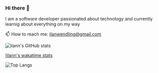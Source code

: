 ### Hi there 👋

I am a software developer passionated about technology and currently learnig about everything on my way


📫 How to reach me: ilanwendling@gmail.com


![ilann's GitHub stats](https://github-readme-stats.vercel.app/api?username=ilann47&show_icons=true&theme=radical)

[!ilann's wakatime stats](https://github-readme-stats.vercel.app/api/wakatime?username=ilann47)

![Top Langs](https://github-readme-stats.vercel.app/api/top-langs/?username=ilann47&theme=radical&layout=Demo)
<!--
**ilann47/ilann47** is a ✨ _special_ ✨ repository because its `README.md` (this file) appears on your GitHub profile.

Here are some ideas to get you started:

- 🔭 I’m currently working on ...
- 🌱 I’m currently learning ...
- 👯 I’m looking to collaborate on ...
- 🤔 I’m looking for help with ...
- 💬 Ask me about ...
- 📫 How to reach me: ...
- 😄 Pronouns: ...
- ⚡ Fun fact: ...
-->
